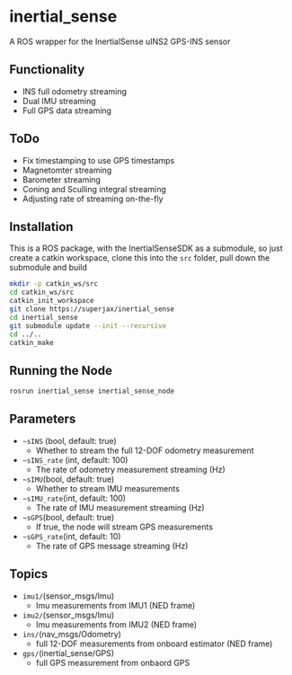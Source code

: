 # inertial_sense

A ROS wrapper for the InertialSense uINS2 GPS-INS sensor

## Functionality 
- INS full odometry streaming
- Dual IMU streaming
- Full GPS data streaming

## ToDo
- Fix timestamping to use GPS timestamps
- Magnetomter streaming
- Barometer streaming
- Coning and Sculling integral streaming
- Adjusting rate of streaming on-the-fly

## Installation
This is a ROS package, with the InertialSenseSDK as a submodule, so just create a catkin workspace, clone this into the `src` folder, pull down the submodule and build

``` bash
mkdir -p catkin_ws/src
cd catkin_ws/src
catkin_init_workspace
git clone https://superjax/inertial_sense
cd inertial_sense
git submodule update --init --recursive
cd ../..
catkin_make
```

## Running the Node

```bash
rosrun inertial_sense inertial_sense_node
```

## Parameters
- `~sINS` (bool, default: true)
    - Whether to stream the full 12-DOF odometry measurement
- `~sINS_rate` (int, default: 100)
    - The rate of odometry measurement streaming (Hz)
- `~sIMU`(bool, default: true)
    - Whether to stream IMU measurements
- `~sIMU_rate`(int, default: 100) 
    - The rate of IMU measurement streaming (Hz)
- `~sGPS`(bool, default: true) 
    - If true, the node will stream GPS measurements
- `~sGPS_rate`(int, default: 10) 
    - The rate of GPS message streaming (Hz)

## Topics
- `imu1/`(sensor_msgs/Imu) 
    - Imu measurements from IMU1 (NED frame)
- `imu2/`(sensor_msgs/Imu) 
    - Imu measurements from IMU2 (NED frame)
- `ins/`(nav_msgs/Odometry) 
    - full 12-DOF measurements from onboard estimator (NED frame)
- `gps/`(inertial_sense/GPS) 
    - full GPS measurement from onbaord GPS
